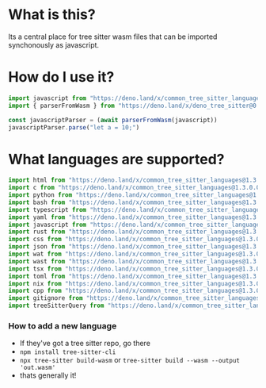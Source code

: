 # What is this?

Its a central place for tree sitter wasm files that can be imported synchonously as javascript.

# How do I use it?

```js
import javascript from "https://deno.land/x/common_tree_sitter_languages@1.3.0.0/main/javascript.js"
import { parserFromWasm } from "https://deno.land/x/deno_tree_sitter@0.2.0.0/main.js"

const javascriptParser = (await parserFromWasm(javascript))
javascriptParser.parse("let a = 10;")
```

# What languages are supported?

```js
import html from "https://deno.land/x/common_tree_sitter_languages@1.3.0.0/main/html.js"
import c from "https://deno.land/x/common_tree_sitter_languages@1.3.0.0/main/c.js"
import python from "https://deno.land/x/common_tree_sitter_languages@1.3.0.0/main/python.js"
import bash from "https://deno.land/x/common_tree_sitter_languages@1.3.0.0/main/bash.js"
import typescript from "https://deno.land/x/common_tree_sitter_languages@1.3.0.0/main/typescript.js"
import yaml from "https://deno.land/x/common_tree_sitter_languages@1.3.0.0/main/yaml.js"
import javascript from "https://deno.land/x/common_tree_sitter_languages@1.3.0.0/main/javascript.js"
import rust from "https://deno.land/x/common_tree_sitter_languages@1.3.0.0/main/rust.js"
import css from "https://deno.land/x/common_tree_sitter_languages@1.3.0.0/main/css.js"
import json from "https://deno.land/x/common_tree_sitter_languages@1.3.0.0/main/json.js"
import wat from "https://deno.land/x/common_tree_sitter_languages@1.3.0.0/main/wat.js"
import wast from "https://deno.land/x/common_tree_sitter_languages@1.3.0.0/main/wast.js"
import tsx from "https://deno.land/x/common_tree_sitter_languages@1.3.0.0/main/tsx.js"
import toml from "https://deno.land/x/common_tree_sitter_languages@1.3.0.0/main/toml.js"
import nix from "https://deno.land/x/common_tree_sitter_languages@1.3.0.0/main/nix.js"
import cpp from "https://deno.land/x/common_tree_sitter_languages@1.3.0.0/main/cpp.js"
import gitignore from "https://deno.land/x/common_tree_sitter_languages@1.3.0.0/main/gitignore.js"
import treeSitterQuery from "https://deno.land/x/common_tree_sitter_languages@1.3.0.0/main/tree-sitter-query.js"
```


### How to add a new language

- If they've got a tree sitter repo, go there
- `npm install tree-sitter-cli`
- `npx tree-sitter build-wasm` or `tree-sitter build --wasm --output 'out.wasm'`
- thats generally it!